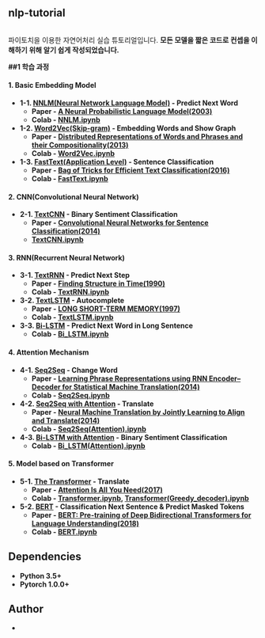 ## nlp-tutorial

<p align="center"> <img width="100" https://pytorchnlp.readthedocs.io/en/latest/_static/logo.svg /></p>


파이토치을 이용한 자연어처리 실습 튜토리얼입니다. <b>
모든 모델을 짧은 코드로 컨셉을 이해하기 위해 알기 쉽게 작성되었습니다. 

##1 학습 과정


#### 1. Basic Embedding Model

- 1-1. [NNLM(Neural Network Language Model)](1-1.NNLM) - **Predict Next Word**
  - Paper -  [A Neural Probabilistic Language Model(2003)](http://www.jmlr.org/papers/volume3/bengio03a/bengio03a.pdf)
  - Colab - [NNLM.ipynb](https://colab.research.google.com/github/graykode/nlp-tutorial/blob/master/1-1.NNLM/NNLM.ipynb)
- 1-2. [Word2Vec(Skip-gram)](1-2.Word2Vec) - **Embedding Words and Show Graph**
  - Paper - [Distributed Representations of Words and Phrases
    and their Compositionality(2013)](https://papers.nips.cc/paper/5021-distributed-representations-of-words-and-phrases-and-their-compositionality.pdf)
  - Colab - [Word2Vec.ipynb](https://colab.research.google.com/github/graykode/nlp-tutorial/blob/master/1-2.Word2Vec/Word2Vec_Skipgram(Softmax).ipynb)
- 1-3. [FastText(Application Level)](1-3.FastText) - **Sentence Classification**
  - Paper - [Bag of Tricks for Efficient Text Classification(2016)](https://arxiv.org/pdf/1607.01759.pdf)
  - Colab - [FastText.ipynb](https://colab.research.google.com/github/graykode/nlp-tutorial/blob/master/1-3.FastText/FastText.ipynb)



#### 2. CNN(Convolutional Neural Network)

- 2-1. [TextCNN](2-1.TextCNN) - **Binary Sentiment Classification**
  - Paper - [Convolutional Neural Networks for Sentence Classification(2014)](http://www.aclweb.org/anthology/D14-1181)
  - [TextCNN.ipynb](https://colab.research.google.com/github/graykode/nlp-tutorial/blob/master/2-1.TextCNN/TextCNN.ipynb)



#### 3. RNN(Recurrent Neural Network)

- 3-1. [TextRNN](3-1.TextRNN) - **Predict Next Step**
  - Paper - [Finding Structure in Time(1990)](http://psych.colorado.edu/~kimlab/Elman1990.pdf)
  - Colab - [TextRNN.ipynb](https://colab.research.google.com/github/graykode/nlp-tutorial/blob/master/3-1.TextRNN/TextRNN.ipynb)
- 3-2. [TextLSTM](https://github.com/graykode/nlp-tutorial/tree/master/3-2.TextLSTM) - **Autocomplete**
  - Paper - [LONG SHORT-TERM MEMORY(1997)](https://www.bioinf.jku.at/publications/older/2604.pdf)
  - Colab - [TextLSTM.ipynb](https://colab.research.google.com/github/graykode/nlp-tutorial/blob/master/3-2.TextLSTM/TextLSTM.ipynb)
- 3-3. [Bi-LSTM](3-3.Bi-LSTM) - **Predict Next Word in Long Sentence**
  - Colab - [Bi_LSTM.ipynb](https://colab.research.google.com/github/graykode/nlp-tutorial/blob/master/3-3.Bi-LSTM/Bi_LSTM.ipynb)



#### 4. Attention Mechanism

- 4-1. [Seq2Seq](4-1.Seq2Seq) - **Change Word**
  - Paper - [Learning Phrase Representations using RNN Encoder–Decoder
    for Statistical Machine Translation(2014)](https://arxiv.org/pdf/1406.1078.pdf)
  - Colab - [Seq2Seq.ipynb](https://colab.research.google.com/github/graykode/nlp-tutorial/blob/master/4-1.Seq2Seq/Seq2Seq.ipynb)
- 4-2. [Seq2Seq with Attention](4-2.Seq2Seq(Attention)) - **Translate**
  - Paper - [Neural Machine Translation by Jointly Learning to Align and Translate(2014)](https://arxiv.org/abs/1409.0473)
  - Colab - [Seq2Seq(Attention).ipynb](https://colab.research.google.com/github/graykode/nlp-tutorial/blob/master/4-2.Seq2Seq(Attention)/Seq2Seq(Attention).ipynb)
- 4-3. [Bi-LSTM with Attention](4-3.Bi-LSTM(Attention)) - **Binary Sentiment Classification**
  - Colab - [Bi_LSTM(Attention).ipynb](https://colab.research.google.com/github/graykode/nlp-tutorial/blob/master/4-3.Bi-LSTM(Attention)/Bi_LSTM(Attention).ipynb)



#### 5. Model based on Transformer

- 5-1.  [The Transformer](5-1.Transformer) - **Translate**
  - Paper - [Attention Is All You Need(2017)](https://arxiv.org/abs/1706.03762)
  - Colab - [Transformer.ipynb](https://colab.research.google.com/github/graykode/nlp-tutorial/blob/master/5-1.Transformer/Transformer.ipynb), [Transformer(Greedy_decoder).ipynb](https://colab.research.google.com/github/graykode/nlp-tutorial/blob/master/5-1.Transformer/Transformer(Greedy_decoder).ipynb)
- 5-2. [BERT](5-2.BERT) - **Classification Next Sentence & Predict Masked Tokens**
  - Paper - [BERT: Pre-training of Deep Bidirectional Transformers for Language Understanding(2018)](https://arxiv.org/abs/1810.04805)
  - Colab - [BERT.ipynb](https://colab.research.google.com/github/graykode/nlp-tutorial/blob/master/5-2.BERT/BERT.ipynb)



## Dependencies

- Python 3.5+
- Pytorch 1.0.0+



## Author

- 
